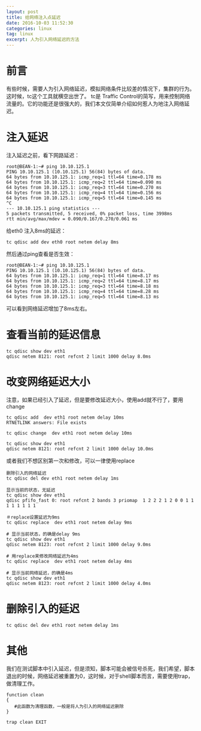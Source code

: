 ```yaml
---
layout: post
title: 给网络注入点延迟
date: 2016-10-03 11:52:30
categories: linux	
tag: linux
excerpt: 人为引入网络延迟的方法
---
```



# 前言

有些时候，需要人为引入网络延迟，模拟网络条件比较差的情况下，集群的行为。这时候，tc这个工具就横空出世了。
tc是 Traffic Control的简写，用来控制网络流量的。它的功能还是很强大的，我们本文仅简单介绍如何惹人为地注入网络延迟。


# 注入延迟

注入延迟之前，看下网路延迟：

```
root@BEAN-1:~# ping 10.10.125.1
PING 10.10.125.1 (10.10.125.1) 56(84) bytes of data.
64 bytes from 10.10.125.1: icmp_req=1 ttl=64 time=0.178 ms
64 bytes from 10.10.125.1: icmp_req=2 ttl=64 time=0.090 ms
64 bytes from 10.10.125.1: icmp_req=3 ttl=64 time=0.270 ms
64 bytes from 10.10.125.1: icmp_req=4 ttl=64 time=0.156 ms
64 bytes from 10.10.125.1: icmp_req=5 ttl=64 time=0.145 ms
^C
--- 10.10.125.1 ping statistics ---
5 packets transmitted, 5 received, 0% packet loss, time 3998ms
rtt min/avg/max/mdev = 0.090/0.167/0.270/0.061 ms

```

给eth0 注入8ms的延迟：

```
tc qdisc add dev eth0 root netem delay 8ms
```

然后通过ping查看是否生效：

```
root@BEAN-1:~# ping 10.10.125.1
PING 10.10.125.1 (10.10.125.1) 56(84) bytes of data.
64 bytes from 10.10.125.1: icmp_req=1 ttl=64 time=8.17 ms
64 bytes from 10.10.125.1: icmp_req=2 ttl=64 time=8.17 ms
64 bytes from 10.10.125.1: icmp_req=3 ttl=64 time=8.18 ms
64 bytes from 10.10.125.1: icmp_req=4 ttl=64 time=8.28 ms
64 bytes from 10.10.125.1: icmp_req=5 ttl=64 time=8.13 ms
```

可以看到网络延迟增加了8ms左右。

# 查看当前的延迟信息

```
tc qdisc show dev eth1 
qdisc netem 8121: root refcnt 2 limit 1000 delay 8.0ms
```

# 改变网络延迟大小

注意，如果已经引入了延迟，但是要修改延迟大小，使用add就不行了，要用change

```
tc qdisc add  dev eth1 root netem delay 10ms
RTNETLINK answers: File exists

tc qdisc change  dev eth1 root netem delay 10ms

tc qdisc show dev eth1 
qdisc netem 8121: root refcnt 2 limit 1000 delay 10.0ms

```

或者我们不想区别第一次和修改，可以一律使用replace

```
删除引入的网络延迟
tc qdisc del dev eth1 root netem delay 1ms

显示当前的状态，无延迟
tc qdisc show dev eth1 
qdisc pfifo_fast 0: root refcnt 2 bands 3 priomap  1 2 2 2 1 2 0 0 1 1 1 1 1 1 1 1

＃replace设置延迟为9ms
tc qdisc replace  dev eth1 root netem delay 9ms

# 显示当前状态，的确是delay 9ms
tc qdisc show dev eth1 
qdisc netem 8123: root refcnt 2 limit 1000 delay 9.0ms

# 用replace来修改网络延迟为4ms
tc qdisc replace  dev eth1 root netem delay 4ms

# 显示当前网络延迟，的确是4ms
tc qdisc show dev eth1 
qdisc netem 8123: root refcnt 2 limit 1000 delay 4.0ms

```


# 删除引入的延迟

```
tc qdisc del dev eth1 root netem delay 1ms

```

# 其他

我们在测试脚本中引入延迟，但是须知，脚本可能会被信号杀死，我们希望，脚本退出的时候，网络延迟被重置为0，这时候，对于shell脚本而言，需要使用trap，做清理工作。

```
function clean
{
   #此函数为清理函数，一般是将人为引入的网络延迟删除
}

trap clean EXIT

```